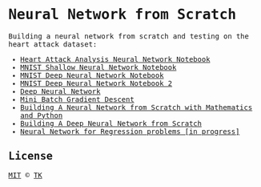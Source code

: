<samp>

# Neural Network from Scratch

Building a neural network from scratch and testing on the heart attack dataset:

- [Heart Attack Analysis Neural Network Notebook](heart-attack-analysis-prediction.ipynb)
- [MNIST Shallow Neural Network Notebook](shallow-neural-network-from-scratch.ipynb)
- [MNIST Deep Neural Network Notebook](deep-neural-network-from-scratch.ipynb)
- [MNIST Deep Neural Network Notebook 2](deep-neural-network-from-scratch-2.ipynb)
- [Deep Neural Network](deep-neural-network.ipynb)
- [Mini Batch Gradient Descent](mini-batch-gradient-descent.ipynb)
- [Building A Neural Network from Scratch with Mathematics and Python](https://www.iamtk.co/building-a-neural-network-from-scratch-with-mathematics-and-python)
- [Building A Deep Neural Network from Scratch](https://www.iamtk.co/building-a-deep-neural-network-from-scratch)
- [Neural Network for Regression problems [in progress]](neural-net-regression.ipynb)

## License

[MIT](/LICENSE) © [TK](https://iamtk.co)

</samp>
